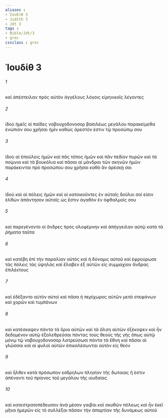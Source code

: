 ```yaml
---
aliases : 
- Ἰουδίθ 3
- Judith 3
- Jdt 3
tags : 
- Bible/Jdt/3
- grec
cssclass : grec
---
```


# Ἰουδίθ 3

###### 1
καὶ ἀπέστειλαν πρὸς αὐτὸν ἀγγέλους λόγοις εἰρηνικοῖς λέγοντες
###### 2
ἰδοὺ ἡμεῖς οἱ παῖδες ναβουχοδονοσορ βασιλέως μεγάλου παρακείμεθα ἐνώπιόν σου χρῆσαι ἡμῖν καθὼς ἀρεστόν ἐστιν τῷ προσώπῳ σου
###### 3
ἰδοὺ αἱ ἐπαύλεις ἡμῶν καὶ πᾶς τόπος ἡμῶν καὶ πᾶν πεδίον πυρῶν καὶ τὰ ποίμνια καὶ τὰ βουκόλια καὶ πᾶσαι αἱ μάνδραι τῶν σκηνῶν ἡμῶν παράκεινται πρὸ προσώπου σου χρῆσαι καθὸ ἂν ἀρέσκῃ σοι
###### 4
ἰδοὺ καὶ αἱ πόλεις ἡμῶν καὶ οἱ κατοικοῦντες ἐν αὐταῖς δοῦλοι σοί εἰσιν ἐλθὼν ἀπάντησον αὐταῖς ὡς ἔστιν ἀγαθὸν ἐν ὀφθαλμοῖς σου
###### 5
καὶ παρεγένοντο οἱ ἄνδρες πρὸς ολοφέρνην καὶ ἀπήγγειλαν αὐτῷ κατὰ τὰ ῥήματα ταῦτα
###### 6
καὶ κατέβη ἐπὶ τὴν παραλίαν αὐτὸς καὶ ἡ δύναμις αὐτοῦ καὶ ἐφρούρωσε τὰς πόλεις τὰς ὑψηλὰς καὶ ἔλαβεν ἐξ αὐτῶν εἰς συμμαχίαν ἄνδρας ἐπιλέκτους
###### 7
καὶ ἐδέξαντο αὐτὸν αὐτοὶ καὶ πᾶσα ἡ περίχωρος αὐτῶν μετὰ στεφάνων καὶ χορῶν καὶ τυμπάνων
###### 8
καὶ κατέσκαψεν πάντα τὰ ὅρια αὐτῶν καὶ τὰ ἄλση αὐτῶν ἐξέκοψεν καὶ ἦν δεδομένον αὐτῷ ἐξολεθρεῦσαι πάντας τοὺς θεοὺς τῆς γῆς ὅπως αὐτῷ μόνῳ τῷ ναβουχοδονοσορ λατρεύσωσι πάντα τὰ ἔθνη καὶ πᾶσαι αἱ γλῶσσαι καὶ αἱ φυλαὶ αὐτῶν ἐπικαλέσωνται αὐτὸν εἰς θεόν
###### 9
καὶ ἦλθεν κατὰ πρόσωπον εσδρηλων πλησίον τῆς δωταιας ἥ ἐστιν ἀπέναντι τοῦ πρίονος τοῦ μεγάλου τῆς ιουδαίας
###### 10
καὶ κατεστρατοπέδευσαν ἀνὰ μέσον γαιβαι καὶ σκυθῶν πόλεως καὶ ἦν ἐκεῖ μῆνα ἡμερῶν εἰς τὸ συλλέξαι πᾶσαν τὴν ἀπαρτίαν τῆς δυνάμεως αὐτοῦ
